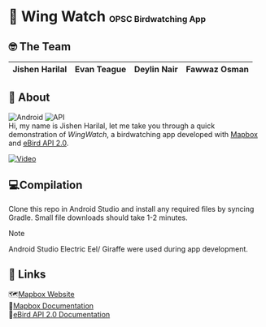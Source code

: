 # 🦆 Wing Watch <sup><sub><sub>OPSC Birdwatching App
## 🤓 The Team
|Jishen Harilal|Evan Teague|Deylin Nair|Fawwaz Osman|
|---|---|---|---|
## 💁 About
![Android](https://img.shields.io/badge/Android-v7.1.1(Nougat)-green) ![API](https://img.shields.io/badge/API-v25-yellow)  
Hi, my name is Jishen Harilal, let me take you through a quick demonstration of *WingWatch*, a birdwatching app developed with [Mapbox](https://www.mapbox.com/)  and [eBird API 2.0](https://documenter.getpostman.com/view/664302/S1ENwy59).

[![Video](https://img.youtube.com/vi/hWf8AVWTMKs/maxresdefault.jpg)](https://youtu.be/hWf8AVWTMKs)
## 💻Compilation
Clone this repo in Android Studio and install any required files by syncing Gradle. Small file downloads should take 1-2 minutes.
>[!Note]
>Android Studio Electric Eel/ Giraffe were used during app development.
## 🔗 Links 
🗺️[Mapbox Website](https://www.mapbox.com/)  
📐[Mapbox Documentation](https://docs.mapbox.com/android/maps/guides/)  
🐧[eBird API 2.0 Documentation](https://documenter.getpostman.com/view/664302/S1ENwy59)
